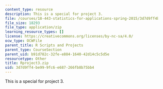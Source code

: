 ```yaml
---
content_type: resource
description: This is a special for project 3.
file: /courses/18-443-statistics-for-applications-spring-2015/3d7d9ff4be999fc6e687266fb8b75bb4_Rproject3.zip
file_size: 18293
file_type: application/zip
learning_resource_types: []
license: https://creativecommons.org/licenses/by-nc-sa/4.0/
ocw_type: OCWFile
parent_title: R Scripts and Projects
parent_type: CourseSection
parent_uid: b91d782c-32fe-e884-1640-42d14c5c5d5e
resourcetype: Other
title: Rproject3.zip
uid: 3d7d9ff4-be99-9fc6-e687-266fb8b75bb4
---
```

This is a special for project 3.